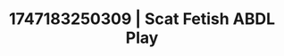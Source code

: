 ---
categories:
- Soft lighting seduction
- Erotic tension tease
- Erotic focus
- Squirting orgasm
- Cyberpunk intimacy
image: /assets/images/1747183250309.jpg
layout: post
seo:
  description: Featured content with artistic ABDL Play, Scat Fetish. HD images available.
  keywords: ABDL Play, Scat Fetish
  og_image: /assets/images/1747183250309.jpg
  schema_type: VisualArtwork
tags:
- ABDL Play
- Scat Fetish
- '#1747183250309'
title: 1747183250309 | Scat Fetish ABDL Play
---